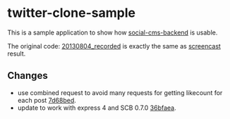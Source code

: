 twitter-clone-sample
====================

This is a sample application to show how
[social-cms-backend](https://github.com/dai-shi/social-cms-backend)
is usable.

The original code: 
[20130804_recorded](https://github.com/dai-shi/twitter-clone-sample/tree/20130804_recorded)
is exactly the same as
[screencast](http://dai-shi.github.io/social-cms-backend/ttyplay.html)
result.

Changes
-------

* use combined request to avoid many requests for getting likecount for each post [7d68bed](https://github.com/dai-shi/twitter-clone-sample/commit/7d68bed8fe393e4ade0862265e51c111fd953257).
* update to work with express 4 and SCB 0.7.0 [36bfaea](https://github.com/dai-shi/twitter-clone-sample/commit/36bfaeaaccec10abf02eadca1eb342695a5ba61b).
